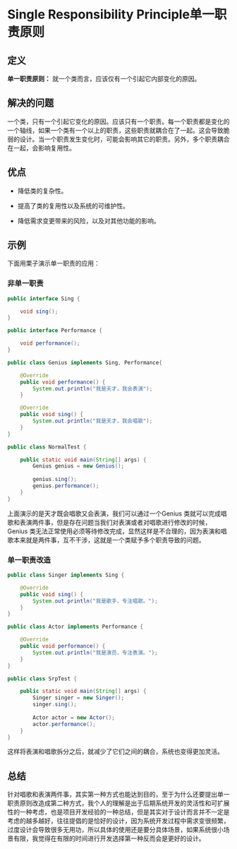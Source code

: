 # Single Responsibility Principle单一职责原则

## 定义

**单一职责原则：** 就一个类而言，应该仅有一个引起它内部变化的原因。

## 解决的问题

一个类，只有一个引起它变化的原因。应该只有一个职责。每一个职责都是变化的一个轴线，如果一个类有一个以上的职责，这些职责就耦合在了一起。这会导致脆弱的设计。当一个职责发生变化时，可能会影响其它的职责。另外，多个职责耦合在一起，会影响复用性。

## 优点

+ 降低类的复杂性。

+ 提高了类的复用性以及系统的可维护性。

+ 降低需求变更带来的风险，以及对其他功能的影响。

## 示例

下面用栗子演示单一职责的应用：

### 非单一职责

```java
public interface Sing {

    void sing();
}

public interface Performance {

    void performance();
}

public class Genius implements Sing, Performance{

    @Override
    public void performance() {
        System.out.println("我是天才，我会表演");
    }

    @Override
    public void sing() {
        System.out.println("我是天才，我会唱歌");
    }
}

public class NormalTest {

    public static void main(String[] args) {
        Genius genius = new Genius();
        
        genius.sing();
        genius.performance();
    }
}
```

上面演示的是天才既会唱歌又会表演，我们可以通过一个Genius 类就可以完成唱歌和表演两件事，但是存在问题当我们对表演或者对唱歌进行修改的时候，Genius 类无法正常使用必须等待修改完成，显然这样是不合理的，因为表演和唱歌本来就是两件事，互不干涉，这就是一个类赋予多个职责导致的问题。

### 单一职责改造

```java
public class Singer implements Sing {

    @Override
    public void sing() {
        System.out.println("我是歌手，专注唱歌。");
    }
}

public class Actor implements Performance {

    @Override
    public void performance() {
        System.out.println("我是演员，专注表演。");
    }
}

public class SrpTest {

    public static void main(String[] args) {
        Singer singer = new Singer();
        singer.sing();
        
        Actor actor = new Actor();
        actor.performance();
    }
}
```

这样将表演和唱歌拆分之后，就减少了它们之间的耦合，系统也变得更加灵活。

## 总结

针对唱歌和表演两件事，其实第一种方式也能达到目的，至于为什么还要提出单一职责原则改造成第二种方式，我个人的理解是出于后期系统开发的灵活性和可扩展性的一种考虑，也是项目开发经验的一种总结，但是其实对于设计而言并不一定是考虑的越多越好，往往提倡的是恰好的设计，因为系统开发过程中需求变很频繁，过度设计会导致很多无用功，所以具体的使用还是要分具体场景，如果系统很小场景有限，我觉得在有限的时间进行开发选择第一种反而会是更好的设计。